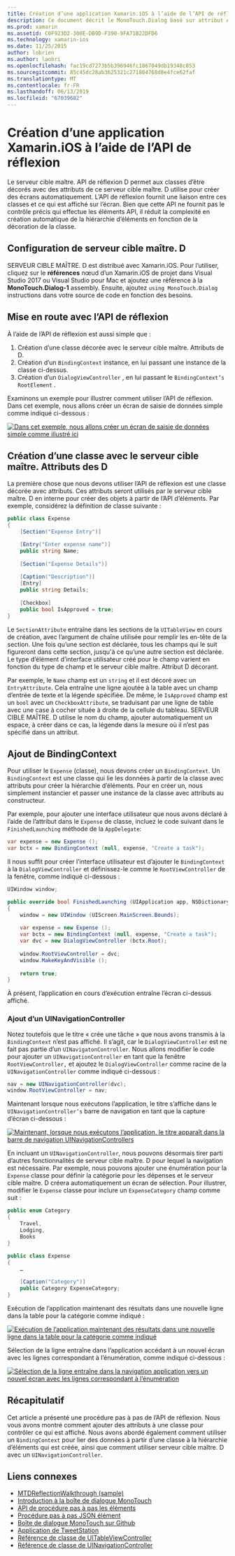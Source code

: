 ```yaml
---
title: Création d’une application Xamarin.iOS à l’aide de l’API de réflexion
description: Ce document décrit le MonoTouch.Dialog basé sur attribut API de réflexion, ce qui crée l’interface utilisateur basée sur des classes décorées avec attributs.
ms.prod: xamarin
ms.assetid: C0F923D2-300E-DB9D-F390-9FA71B22DFD6
ms.technology: xamarin-ios
ms.date: 11/25/2015
author: lobrien
ms.author: laobri
ms.openlocfilehash: fac19cd7273b5b396946fc1867049db19348c853
ms.sourcegitcommit: 85c45dc28ab3625321c271804768d8e4fce62faf
ms.translationtype: MT
ms.contentlocale: fr-FR
ms.lasthandoff: 06/13/2019
ms.locfileid: "67039682"
---
```

# <a name="creating-a-xamarinios-application-using-the-reflection-api"></a>Création d’une application Xamarin.iOS à l’aide de l’API de réflexion

Le serveur cible maître. API de réflexion D permet aux classes d’être décorés avec des attributs de ce serveur cible maître. D utilise pour créer des écrans automatiquement. L’API de réflexion fournit une liaison entre ces classes et ce qui est affiché sur l’écran. Bien que cette API ne fournit pas le contrôle précis qui effectue les éléments API, il réduit la complexité en création automatique de la hiérarchie d’éléments en fonction de la décoration de la classe.

## <a name="setting-up-mtd"></a>Configuration de serveur cible maître. D

SERVEUR CIBLE MAÎTRE. D est distribué avec Xamarin.iOS. Pour l’utiliser, cliquez sur le **références** nœud d’un Xamarin.iOS de projet dans Visual Studio 2017 ou Visual Studio pour Mac et ajoutez une référence à la **MonoTouch.Dialog-1** assembly. Ensuite, ajoutez `using MonoTouch.Dialog` instructions dans votre source de code en fonction des besoins.

## <a name="getting-started-with-the-reflection-api"></a>Mise en route avec l’API de réflexion

À l’aide de l’API de réflexion est aussi simple que :

1.  Création d’une classe décorée avec le serveur cible maître. Attributs de D.
1.  Création d’un `BindingContext` instance, en lui passant une instance de la classe ci-dessus. 
1.  Création d’un `DialogViewController` , en lui passant le `BindingContext’s` `RootElement` . 


Examinons un exemple pour illustrer comment utiliser l’API de réflexion. Dans cet exemple, nous allons créer un écran de saisie de données simple comme indiqué ci-dessous :

 [![](reflection-api-walkthrough-images/01-expense-entry.png "Dans cet exemple, nous allons créer un écran de saisie de données simple comme illustré ici")](reflection-api-walkthrough-images/01-expense-entry.png#lightbox)

## <a name="creating-a-class-with-mtd-attributes"></a>Création d’une classe avec le serveur cible maître. Attributs des D

La première chose que nous devons utiliser l’API de réflexion est une classe décorée avec attributs. Ces attributs seront utilisés par le serveur cible maître. D en interne pour créer des objets à partir de l’API d’éléments. Par exemple, considérez la définition de classe suivante :

```csharp
public class Expense
{
    [Section("Expense Entry")]

    [Entry("Enter expense name")]
    public string Name;
        
    [Section("Expense Details")]
  
    [Caption("Description")]
    [Entry]
    public string Details;
        
    [Checkbox]
    public bool IsApproved = true;
}
```

Le `SectionAttribute` entraîne dans les sections de la `UITableView` en cours de création, avec l’argument de chaîne utilisée pour remplir les en-tête de la section. Une fois qu’une section est déclarée, tous les champs qui le suit figureront dans cette section, jusqu'à ce qu’une autre section est déclarée.
Le type d’élément d’interface utilisateur créé pour le champ varient en fonction du type de champ et le serveur cible maître. Attribut D décorant.

Par exemple, le `Name` champ est un `string` et il est décoré avec un `EntryAttribute`. Cela entraîne une ligne ajoutée à la table avec un champ d’entrée de texte et la légende spécifiée. De même, le `IsApproved` champ est un `bool` avec un `CheckboxAttribute`, se traduisant par une ligne de table avec une case à cocher située à droite de la cellule du tableau. SERVEUR CIBLE MAÎTRE. D utilise le nom du champ, ajouter automatiquement un espace, à créer dans ce cas, la légende dans la mesure où il n’est pas spécifié dans un attribut.

## <a name="adding-the-bindingcontext"></a>Ajout de BindingContext

Pour utiliser le `Expense` (classe), nous devons créer un `BindingContext`. Un `BindingContext` est une classe qui lie les données à partir de la classe avec attributs pour créer la hiérarchie d’éléments. Pour en créer un, nous simplement instancier et passer une instance de la classe avec attributs au constructeur.

Par exemple, pour ajouter une interface utilisateur que nous avons déclaré à l’aide de l’attribut dans le `Expense` de classe, incluez le code suivant dans le `FinishedLaunching` méthode de la `AppDelegate`:

```csharp
var expense = new Expense ();
var bctx = new BindingContext (null, expense, "Create a task");
```

Il nous suffit pour créer l’interface utilisateur est d’ajouter le `BindingContext` à la `DialogViewController` et définissez-le comme le `RootViewController` de la fenêtre, comme indiqué ci-dessous :

```csharp
UIWindow window;

public override bool FinishedLaunching (UIApplication app, NSDictionary options)
{   
    window = new UIWindow (UIScreen.MainScreen.Bounds);
            
    var expense = new Expense ();
    var bctx = new BindingContext (null, expense, "Create a task");
    var dvc = new DialogViewController (bctx.Root);
            
    window.RootViewController = dvc;
    window.MakeKeyAndVisible ();
            
    return true;
}
```

À présent, l’application en cours d’exécution entraîne l’écran ci-dessus affiché.

### <a name="adding-a-uinavigationcontroller"></a>Ajout d’un UINavigationController

Notez toutefois que le titre « crée une tâche » que nous avons transmis à la `BindingContext` n’est pas affiché. Il s’agit, car le `DialogViewController` est ne fait pas partie d’un `UINavigatonController`. Nous allons modifier le code pour ajouter un `UINavigationController` en tant que la fenêtre `RootViewController,` et ajoutez le `DialogViewController` comme racine de la `UINavigationController` comme indiqué ci-dessous :

```csharp
nav = new UINavigationController(dvc);
window.RootViewController = nav;
```

Maintenant lorsque nous exécutons l’application, le titre s’affiche dans le `UINavigationController’s` barre de navigation en tant que la capture d’écran ci-dessous :

 [![](reflection-api-walkthrough-images/02-create-task.png "Maintenant, lorsque nous exécutons l’application, le titre apparaît dans la barre de navigation UINavigationControllers")](reflection-api-walkthrough-images/02-create-task.png#lightbox)

En incluant un `UINavigationController`, nous pouvons désormais tirer parti d’autres fonctionnalités de serveur cible maître. D pour lequel la navigation est nécessaire. Par exemple, nous pouvons ajouter une énumération pour la `Expense` classe pour définir la catégorie pour les dépenses et le serveur cible maître. D créera automatiquement un écran de sélection. Pour illustrer, modifier le `Expense` classe pour inclure un `ExpenseCategory` champ comme suit :

```csharp
public enum Category
{
    Travel,
    Lodging,
    Books
}
        
public class Expense
{
    …

    [Caption("Category")]
    public Category ExpenseCategory;
}
```

Exécution de l’application maintenant des résultats dans une nouvelle ligne dans la table pour la catégorie comme indiqué :

 [![](reflection-api-walkthrough-images/03-set-details.png "Exécution de l’application maintenant des résultats dans une nouvelle ligne dans la table pour la catégorie comme indiqué")](reflection-api-walkthrough-images/03-set-details.png#lightbox)

Sélection de la ligne entraîne dans l’application accédant à un nouvel écran avec les lignes correspondant à l’énumération, comme indiqué ci-dessous :

 [![](reflection-api-walkthrough-images/04-set-category.png "Sélection de la ligne entraîne dans la navigation application vers un nouvel écran avec les lignes correspondant à l’énumération")](reflection-api-walkthrough-images/04-set-category.png#lightbox)

 <a name="Summary" />


## <a name="summary"></a>Récapitulatif

Cet article a présenté une procédure pas à pas de l’API de réflexion. Nous vous avons montré comment ajouter des attributs à une classe pour contrôler ce qui est affiché. Nous avons abordé également comment utiliser un `BindingContext` pour lier des données à partir d’une classe à la hiérarchie d’éléments qui est créée, ainsi que comment utiliser serveur cible maître. D avec un `UINavigationController`.


## <a name="related-links"></a>Liens connexes

- [MTDReflectionWalkthrough (sample)](https://developer.xamarin.com/samples/monotouch/MTDReflectionWalkthrough/)
- [Introduction à la boîte de dialogue MonoTouch](~/ios/user-interface/monotouch.dialog/index.md)
- [API de procédure pas à pas les éléments](~/ios/user-interface/monotouch.dialog/elements-api-walkthrough.md)
- [Procédure pas à pas JSON élément](~/ios/user-interface/monotouch.dialog/monotouch.dialog-json-markup.md)
- [Boîte de dialogue MonoTouch sur Github](https://github.com/migueldeicaza/MonoTouch.Dialog)
- [Application de TweetStation](https://github.com/migueldeicaza/TweetStation)
- [Référence de classe de UITableViewController](https://developer.apple.com/library/ios/#DOCUMENTATION/UIKit/Reference/UITableViewController_Class/Reference/Reference.html)
- [Référence de classe de UINavigationController](https://developer.apple.com/library/ios/#documentation/UIKit/Reference/UINavigationController_Class/Reference/Reference.html)
